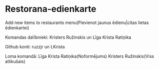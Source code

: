 # Restorana-edienkarte
Add new items to restaurants menu(Pievienot jaunus ēdienu|citas lietas ēdienkartei)

Komandas dalībnieki: Kristers Ružinskis un Līga Krista Ratiņika

Github konti: ruzzjr un LKrista

Loma komandā: Līga Krista Ratiņika(Noformējums) Kristers Ružinskis(Viss atlikušais)
